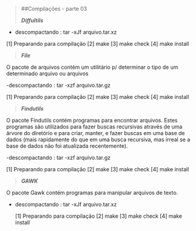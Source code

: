 >##Compilações - parte 03
>
>*****Diffultils*****
 - descompactando : tar -xJf arquivo.tar.xz

  [1] Preparando para compilação
  [2] make
  [3] make check
  [4] make install 
    


>*****File*****

O pacote de arquivos contém um utilitário p/ determinar o tipo de um determinado
arquivo ou arquivos

-descompactando : tar -xzf arquivo.tar.gz
 
  [1] Preparando para compilação
  [2] make
  [3] make check
  [4] make install 


>*****Findutils*****

O pacote Findutils contém programas para encontrar arquivos. Estes programas são utilizados para fazer buscas
recursivas através de uma árvore do diretório e para criar, manter, e fazer buscas em uma base de dados (mais
rapidamente do que em uma busca recursiva, mas irreal se a base de dados não foi atualizada recentemente).

-descompactando : tar -xzf arquivo.tar.gz
 
  [1] Preparando para compilação
  [2] make
  [3] make check
  [4] make install 



>*****GAWK*****


O pacote Gawk contém programas para manipular arquivos de texto.

- descompactando : tar -xJf arquivo.tar.xz
 
  [1] Preparando para compilação
  [2] make
  [3] make check
  [4] make install 


   





